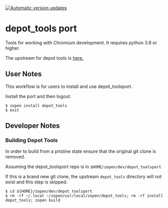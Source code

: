 [![Automatic version updates](https://github.com/ZOSOpenTools/depot_toolsport/actions/workflows/bump.yml/badge.svg)](https://github.com/ZOSOpenTools/depot_toolsport/actions/workflows/bump.yml)

# depot_tools port

Tools for working with Chromium development. It requires python 3.8 or higher.

The upstream for depot tools is [here.](https://www.chromium.org/developers/how-tos/depottools/)

## User Notes

This workflow is for users to install and use depot_toolsport.

Install the port and then logout.

```
$ zopen install depot_tools
$ exit
```

## Developer Notes

### Building Depot Tools

In order to build from a pristine state ensure that the original
git clone is removed.

Assuming the depot_toolsport repo is in `$HOME/zopen/dev/depot_toolsport`

If this is a brand new git clone, the upstream `depot_tools` directory
will not exist and this step is skipped.

```
$ cd ${HOME}/zopen/dev/depot_toolsport
$ rm -rf ~/.local ~/zopen/usr/local/zopen/depot_tools; rm -rf install depot_tools; zopen build
```








